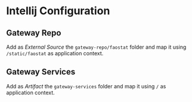 Intellij Configuration
======================

Gateway Repo
------------
Add as *External Source* the ```gateway-repo/faostat``` folder and map it using ```/static/faostat``` as application context. 

Gateway Services
----------------
Add as *Artifact* the ```gateway-services``` folder and map it using ```/``` as application context. 
